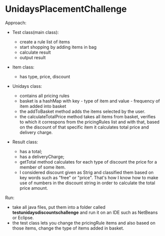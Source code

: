 # UnidaysPlacementChallenge
Approach:
- Test class(main class):
	- create a rule list of items
	- start shopping by adding items in bag
	- calculate result
	- output result

- Item class:
	- has type, price, discount

- Unidays class:
	- contains all pricing rules
	- basket is a hashMap with key - type of item and value - frequency of item added into basket
	- the addToBasket method adds the items selected by the user.
	- the calculateTotalPrice method takes all items from basket, verifies to which it correspons from the pricingRules list and with that, based on the discount of that specific item it calculates total price and delivery charge.

- Result class:
	- has a total;
	- has a deliveryCharge;
	- getTotal method calculates for each type of discount the price for a member of some item.
	- I considered discount given as Strig and classified them based on key words such as "free" or "price". That's how I know how to make use of numbers in the discount string in order to calculate the total price amount.

Run:
- take all java files, put them into a folder called **testunidaysdiscountschallenge** and run it on an IDE such as NetBeans or Eclipse.
- the test class lets you change the pricingRule items and also based on those items, change the type of items added in basket.
